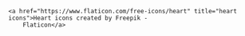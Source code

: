     <a href="https://www.flaticon.com/free-icons/heart" title="heart icons">Heart icons created by Freepik -
        Flaticon</a>
